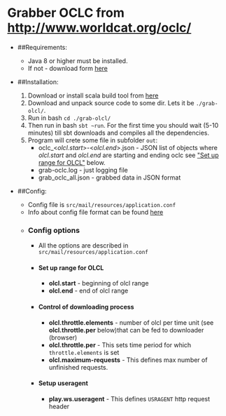 # Grabber OCLC from http://www.worldcat.org/oclc/

* ##Requirements:
    - Java 8 or higher must be installed.
    - If not - download form [here](http://www.oracle.com/technetwork/java/javase/downloads/jre8-downloads-2133155.html)

* ##Installation:
    1. Download or install scala build tool from [here](http://www.scala-sbt.org/download.html)
    2. Download  and unpack source code to some dir. Lets it be `./grab-olcl/`.
    3. Run in bash `cd ./grab-olcl/`
    4. Then run in bash `sbt ~run`. For the first time you should wait (5-10 minutes) till sbt downloads and compiles all the dependencies.
    5. Program will crete some file in subfolder `out`:
        - oclc_<*olcl.start*>-<*olcl.end*>.json - JSON list of objects where *olcl.start* and *olcl.end* are starting and ending oclc see ["Set up range for OLCL"](#range) below.
        - grab-oclc.log - just logging file
        - grab_oclc_all.json - grabbed data in JSON format
     
* ##Config:
    * Config file is `src/mail/resources/application.conf`
    * Info about config file format can be found [here](https://github.com/typesafehub/config#using-hocon-the-json-superset) 
    * ### Config options
        * All the options are described in `src/mail/resources/application.conf`
        * #### Set up range for OLCL <a name="range"></a> 
            * **olcl.start** - beginning of olcl range
            * **olcl.end** - end of olcl range

        * #### Control of downloading process 
            * **olcl.throttle.elements** -  number of olcl per time unit (see **olcl.throttle.per**  below)that can be fed to downloader (browser) 
            * **olcl.throttle.per** - This sets time period for which `throttle.elements` is set
            * **olcl.maximum-requests** - This defines max number of unfinished requests.
        
        * #### Setup useragent  
            * **play.ws.useragent** - This defines `USRAGENT` http request header 
    

